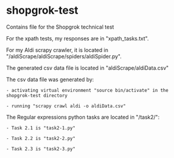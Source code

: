 # shopgrok-test
Contains file for the Shopgrok technical test

For the xpath tests, my responses are in "xpath_tasks.txt".

For my Aldi scrapy crawler, it is located in "/aldiScrape/aldiScrape/spiders/aldiSpider.py".

The generated csv data file is located in "aldiScrape/aldiData.csv" 

The csv data file was generated by:

	- activating virtual environment "source bin/activate" in the shopgrok-test directory

	- running "scrapy crawl aldi -o aldiData.csv"

The Regular expressions python tasks are located in "/task2/":

	- Task 2.1 is "task2-1.py"

	- Task 2.2 is "task2-2.py"

	- Task 2.3 is "task2-3.py"

